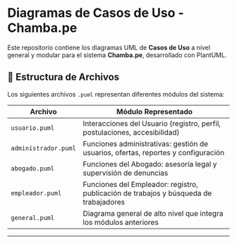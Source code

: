# Diagramas de Casos de Uso - Chamba.pe

Este repositorio contiene los diagramas UML de **Casos de Uso** a nivel general y modular para el sistema **Chamba.pe**, desarrollado con PlantUML.

## 📁 Estructura de Archivos

Los siguientes archivos `.puml` representan diferentes módulos del sistema:

| Archivo | Módulo Representado |
|--------|---------------------|
| `usuario.puml` | Interacciones del Usuario (registro, perfil, postulaciones, accesibilidad) |
| `administrador.puml` | Funciones administrativas: gestión de usuarios, ofertas, reportes y configuración |
| `abogado.puml` | Funciones del Abogado: asesoría legal y supervisión de denuncias |
| `empleador.puml` | Funciones del Empleador: registro, publicación de trabajos y búsqueda de trabajadores |
| `general.puml` | Diagrama general de alto nivel que integra los módulos anteriores |

---
